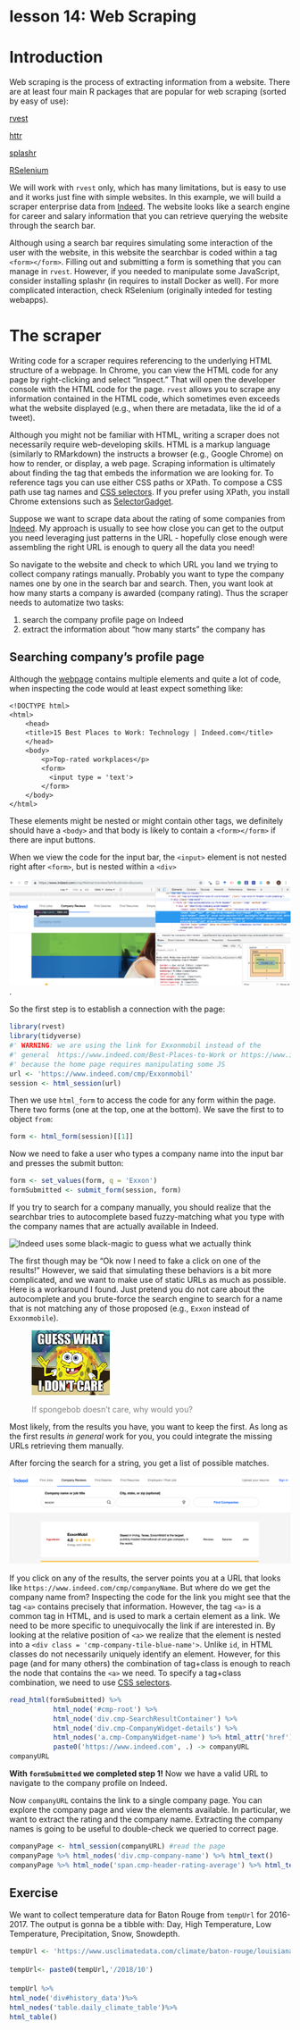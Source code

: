 lesson 14: Web Scraping
================

# Introduction

Web scraping is the process of extracting information from a website.
There are at least four main R packages that are popular for web
scraping (sorted by easy of use):

[rvest](https://github.com/hadley/rvest)

[httr](https://github.com/r-lib/httr)

[splashr](https://github.com/hrbrmstr/splashr)

[RSelenium](https://github.com/ropensci/RSelenium)

We will work with `rvest` only, which has many limitations, but is easy
to use and it works just fine with simple websites. In this example, we
will build a scraper enterprise data from
[Indeed](https://www.indeed.com/). The website looks like a search
engine for career and salary information that you can retrieve querying
the website through the search bar.

Although using a search bar requires simulating some interaction of the
user with the website, in this website the searchbar is coded within a
tag `<form></form>`. Filling out and submitting a form is something that
you can manage in `rvest`. However, if you needed to manipulate some
JavaScript, consider installing splashr (in requires to install Docker
as well). For more complicated interaction, check RSelenium (originally
inteded for testing webapps).

# The scraper

Writing code for a scraper requires referencing to the underlying HTML
structure of a webpage. In Chrome, you can view the HTML code for any
page by right-clicking and select “Inspect.” That will open the
developer console with the HTML code for the page. `rvest` allows you to
scrape any information contained in the HTML code, which sometimes even
exceeds what the website displayed (e.g., when there are metadata, like
the id of a tweet).

Although you might not be familiar with HTML, writing a scraper does not
necessarily require web-developing skills. HTML is a markup language
(similarly to RMarkdown) the instructs a browser (e.g., Google Chrome)
on how to render, or display, a web page. Scraping information is
ultimately about finding the tag that embeds the information we are
looking for. To reference tags you can use either CSS paths or XPath. To
compose a CSS path use tag names and [CSS
selectors](https://www.w3schools.com/cssref/css_selectors.asp). If you
prefer using XPath, you install Chrome extensions such as
[SelectorGadget](https://selectorgadget.com/).

Suppose we want to scrape data about the rating of some companies from
[Indeed](https://www.indeed.com/). My approach is usually to see how
close you can get to the output you need leveraging just patterns in the
URL - hopefully close enough were assembling the right URL is enough to
query all the data you need\!

So navigate to the website and check to which URL you land we trying to
collect company ratings manually. Probably you want to type the company
names one by one in the search bar and search. Then, you want look at
how many starts a company is awarded (company rating). Thus the scraper
needs to automatize two tasks:

1.  search the company profile page on Indeed
2.  extract the information about “how many starts” the company has

## Searching company’s profile page

Although the [webpage](https://www.indeed.com/Best-Places-to-Work)
contains multiple elements and quite a lot of code, when inspecting the
code would at least expect something like:

    <!DOCTYPE html>
    <html>
        <head>
        <title>15 Best Places to Work: Technology | Indeed.com</title>
        </head>
        <body>
            <p>Top-rated workplaces</p>
            <form>
              <input type = 'text'> 
            </form>
        </body>
    </html>

These elements might be nested or might contain other tags, we
definitely should have a `<body>` and that body is likely to contain a
`<form></form>` if there are input buttons.

When we view the code for the input bar, the `<input>` element is not
nested right after `<form>`, but is nested within a `<div>`

![The HTML for the input bar](pics/divtag.png).

So the first step is to establish a connection with the page:

``` r
library(rvest)
library(tidyverse)
#' WARNING: we are using the link for Exxonmobil instead of the 
#' general  https://www.indeed.com/Best-Places-to-Work or https://www.indeed.com/cmp 
#' because the home page requires manipulating some JS
url <- 'https://www.indeed.com/cmp/Exxonmobil'
session <- html_session(url) 
```

Then we use `html_form` to access the code for any form within the page.
There two forms (one at the top, one at the bottom). We save the first
to to object `from`:

``` r
form <- html_form(session)[[1]]
```

Now we need to fake a user who types a company name into the input bar
and presses the submit button:

``` r
form <- set_values(form, q = 'Exxon')
formSubmitted <- submit_form(session, form)
```

If you try to search for a company manually, you should realize that the
searchbar tries to autocomplete based fuzzy-matching what you type with
the company names that are actually available in Indeed.

![Indeed uses some black-magic to guess what we actually
think](pics/autcomplete.png)

The first though may be “Ok now I need to fake a click on one of the
results\!” However, we said that simulating these behaviors is a bit
more complicated, and we want to make use of static URLs as much as
possible. Here is a workaround I found. Just pretend you do not care
about the autocomplete and you brute-force the search engine to search
for a name that is not matching any of those proposed (e.g., `Exxon`
instead of
`Exxonmobile`).

<figure>

<img src="pics/Spongebobdoesntcare.jpg" alt="spongebob" style="width:10em;"/>

<figcaption style="color: grey;">

If spongebob doesn’t care, why would you?

</figcaption>

</figure>

Most likely, from the results you have, you want to keep the first. As
long as the first results *in general* work for you, you could integrate
the missing URLs retrieving them manually.

After forcing the search for a string, you get a list of possible
matches.

![The results when searching for “Exxon”](pics/listResults.png)

If you click on any of the results, the server points you at a URL that
looks like `https://www.indeed.com/cmp/companyName`. But where do we get
the company name from? Inspecting the code for the link you might see
that the tag `<a>` contains precisely that information. However, the tag
`<a>` is a common tag in HTML, and is used to mark a certain element as
a link. We need to be more specific to unequivocally the link if are
interested in. By looking at the relative position of `<a>` we realize
that the element is nested into a `<div class =
'cmp-company-tile-blue-name'>`. Unlike `id`, in HTML classes do not
necessarily uniquely identify an element. However, for this page (and
for many others) the combination of tag+class is enough to reach the
node that contains the `<a>` we need. To specify a tag+class
combination, we need to use [CSS
selectors](https://www.w3schools.com/cssref/css_selectors.asp).

``` r
read_html(formSubmitted) %>% 
           html_node('#cmp-root') %>% 
           html_node('div.cmp-SearchResultContainer') %>% 
           html_node('div.cmp-CompanyWidget-details') %>% 
           html_nodes('a.cmp-CompanyWidget-name') %>% html_attr('href') %>% 
           paste0('https://www.indeed.com', .) -> companyURL
companyURL           
```

**With `formSubmitted` we completed step 1\!** Now we have a valid URL
to navigate to the company profile on Indeed.

Now `companyURL` contains the link to a single company page. You can
explore the company page and view the elements available. In particular,
we want to extract the rating and the company name. Extracting the
company names is going to be useful to double-check we queried to
correct page.

``` r
companyPage <- html_session(companyURL) #read the page
companyPage %>% html_nodes('div.cmp-company-name') %>% html_text() 
companyPage %>% html_node('span.cmp-header-rating-average') %>% html_text()
```

## Exercise
We want to collect temperature data for Baton Rouge from `tempUrl` for
2016-2017. The output is gonna be a tibble with: Day, High Temperature,
Low Temperature, Precipitation, Snow, Snowdepth.
``` r
tempUrl <- 'https://www.usclimatedata.com/climate/baton-rouge/louisiana/united-states/usla0033'

tempUrl<- paste0(tempUrl,'/2018/10')

tempUrl %>%
html_node('div#history_data')%>%
html_nodes('table.daily_climate_table')%>%
html_table()

```



